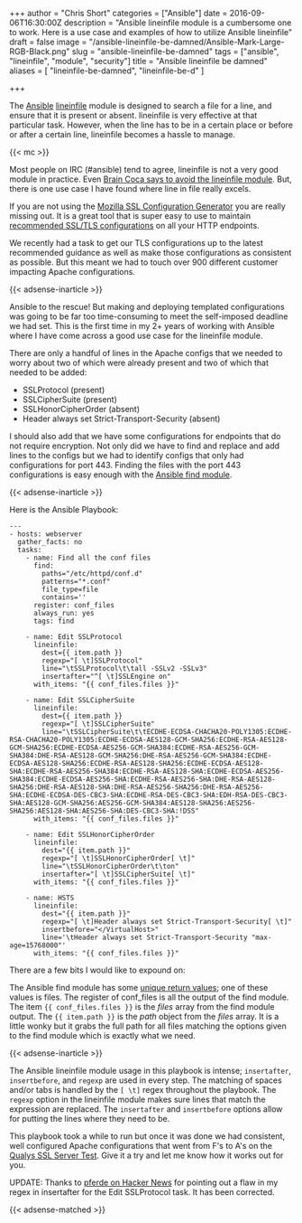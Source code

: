 +++
author = "Chris Short"
categories = ["Ansible"]
date = 2016-09-06T16:30:00Z
description = "Ansible lineinfile module is a cumbersome one to work. Here is a use case and examples of how to utilize Ansible lineinfile"
draft = false
image = "/ansible-lineinfile-be-damned/Ansible-Mark-Large-RGB-Black.png"
slug = "ansible-lineinfile-be-damned"
tags = ["ansible", "lineinfile", "module", "security"]
title = "Ansible lineinfile be damned"
aliases = [
  "lineinfile-be-damned",
  "lineinfile-be-d"
]

+++

The [Ansible](/tags/ansible/) [lineinfile](http://docs.ansible.com/ansible/lineinfile_module.html) module is designed to search a file for a line, and ensure that it is present or absent. lineinfile is very effective at that particular task. However, when the line has to be in a certain place or before or after a certain line, lineinfile becomes a hassle to manage.

{{< mc >}}

Most people on IRC (#ansible) tend to agree, lineinfile is not a very good module in practice. Even [Brain Coca says to avoid the lineinfile module](https://groups.google.com/d/msg/ansible-project/vjquGCRcLJc/QEgebch_DQAJ). But, there is one use case I have found where line in file really excels.

If you are not using the [Mozilla SSL Configuration Generator](https://mozilla.github.io/server-side-tls/ssl-config-generator/) you are really missing out. It is a great tool that is super easy to use to maintain [recommended SSL/TLS configurations](https://wiki.mozilla.org/Security/Server_Side_TLS#Recommended_configurations) on all your HTTP endpoints.

We recently had a task to get our TLS configurations up to the latest recommended guidance as well as make those configurations as consistent as possible. But this meant we had to touch over 900 different customer impacting Apache configurations.

{{< adsense-inarticle >}}

Ansible to the rescue! But making and deploying templated configurations was going to be far too time-consuming to meet the self-imposed deadline we had set. This is the first time in my 2+ years of working with Ansible where I have come across a good use case for the lineinfile module.

There are only a handful of lines in the Apache configs that we needed to worry about two of which were already present and two of which that needed to be added:

* SSLProtocol (present)
* SSLCipherSuite (present)
* SSLHonorCipherOrder (absent)
* Header always set Strict-Transport-Security (absent)

I should also add that we have some configurations for endpoints that do not require encryption. Not only did we have to find and replace and add lines to the configs but we had to identify configs that only had configurations for port 443. Finding the files with the port 443 configurations is easy enough with the [Ansible find module](http://docs.ansible.com/ansible/find_module.html).

{{< adsense-inarticle >}}

Here is the Ansible Playbook:

<pre><code class="language-yaml">---
- hosts: webserver
  gather_facts: no
  tasks:
    - name: Find all the conf files
      find:
        paths="/etc/httpd/conf.d"
        patterns="*.conf"
        file_type=file
        contains='<VirtualHost [0-9]{1,3}\.[0-9]{1,3}\.[0-9]{1,3}\.[0-9]{1,3}:443>'
      register: conf_files
      always_run: yes
      tags: find

    - name: Edit SSLProtocol
      lineinfile:
        dest={{ item.path }}
        regexp="[ \t]SSLProtocol"
        line="\tSSLProtocol\t\tall -SSLv2 -SSLv3"
        insertafter="^[ \t]SSLEngine on"
      with_items: "{{ conf_files.files }}"

    - name: Edit SSLCipherSuite
      lineinfile:
        dest={{ item.path }}
        regexp="[ \t]SSLCipherSuite"
        line="\tSSLCipherSuite\t\tECDHE-ECDSA-CHACHA20-POLY1305:ECDHE-RSA-CHACHA20-POLY1305:ECDHE-ECDSA-AES128-GCM-SHA256:ECDHE-RSA-AES128-GCM-SHA256:ECDHE-ECDSA-AES256-GCM-SHA384:ECDHE-RSA-AES256-GCM-SHA384:DHE-RSA-AES128-GCM-SHA256:DHE-RSA-AES256-GCM-SHA384:ECDHE-ECDSA-AES128-SHA256:ECDHE-RSA-AES128-SHA256:ECDHE-ECDSA-AES128-SHA:ECDHE-RSA-AES256-SHA384:ECDHE-RSA-AES128-SHA:ECDHE-ECDSA-AES256-SHA384:ECDHE-ECDSA-AES256-SHA:ECDHE-RSA-AES256-SHA:DHE-RSA-AES128-SHA256:DHE-RSA-AES128-SHA:DHE-RSA-AES256-SHA256:DHE-RSA-AES256-SHA:ECDHE-ECDSA-DES-CBC3-SHA:ECDHE-RSA-DES-CBC3-SHA:EDH-RSA-DES-CBC3-SHA:AES128-GCM-SHA256:AES256-GCM-SHA384:AES128-SHA256:AES256-SHA256:AES128-SHA:AES256-SHA:DES-CBC3-SHA:!DSS"
      with_items: "{{ conf_files.files }}"

    - name: Edit SSLHonorCipherOrder
      lineinfile:
        dest="{{ item.path }}"
        regexp="[ \t]SSLHonorCipherOrder[ \t]"
        line="\tSSLHonorCipherOrder\t\ton"
        insertafter="[ \t]SSLCipherSuite[ \t]"
      with_items: "{{ conf_files.files }}"

    - name: HSTS
      lineinfile:
        dest="{{ item.path }}"
        regexp="[ \t]Header always set Strict-Transport-Security[ \t]"
        insertbefore="&lt;/VirtualHost&gt;"
        line='\tHeader always set Strict-Transport-Security "max-age=15768000"'
      with_items: "{{ conf_files.files }}"</code></pre>

There are a few bits I would like to expound on:

The Ansible find module has some [unique return values](http://docs.ansible.com/ansible/find_module.html#return-values); one of these values is files. The register of conf_files is all the output of the find module. The item `{{ conf_files.files }}` is the *files* array from the find module output. The `{{ item.path }}` is the *path* object from the *files* array. It is a little wonky but it grabs the full path for all files matching the options given to the find module which is exactly what we need.

{{< adsense-inarticle >}}

The Ansible lineinfile module usage in this playbook is intense; `insertafter`, `insertbefore`, and `regexp` are used in every step. The matching of spaces and/or tabs is handled by the `[ \t]` regex throughout the playbook. The `regexp` option in the lineinfile module makes sure lines that match the expression are replaced. The `insertafter` and `insertbefore` options allow for putting the lines where they need to be.

This playbook took a while to run but once it was done we had consistent, well configured Apache configurations that went from F's to A's on the [Qualys SSL Server Test](https://www.ssllabs.com/ssltest/). Give it a try and let me know how it works out for you.

UPDATE: Thanks to [pferde on Hacker News](https://news.ycombinator.com/item?id=12435809) for pointing out a flaw in my regex in insertafter for the Edit SSLProtocol task. It has been corrected.

{{< adsense-matched >}}
